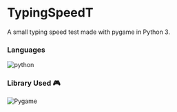 # TypingSpeedT
A small typing speed test made with pygame in Python 3.

### Languages
![python](https://img.shields.io/badge/Python3-14354C?style=for-the-badge&logo=python&logoColor=white)

### Library Used 🎮

![Pygame](https://img.shields.io/badge/Pygame-14354C?style=for-the-badge&logo=python&logoColor=red)
